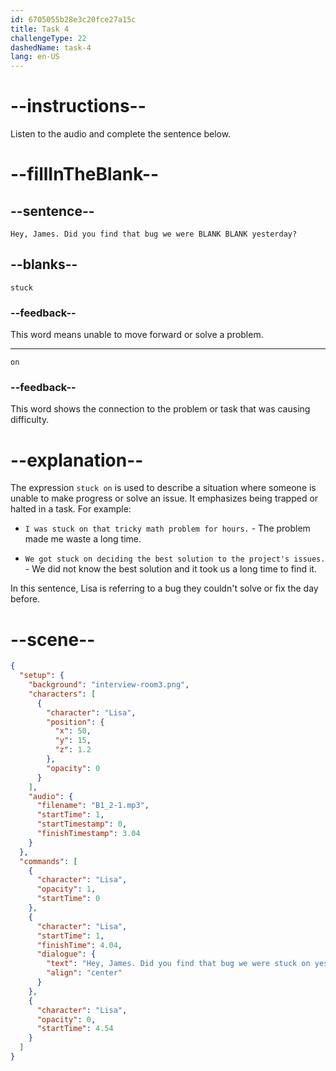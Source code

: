 ```yaml
---
id: 6705055b28e3c20fce27a15c
title: Task 4
challengeType: 22
dashedName: task-4
lang: en-US
---
```


<!-- (Audio) Lisa: Hey, James. Did you find that bug we were stuck on yesterday? -->

# --instructions--

Listen to the audio and complete the sentence below.

# --fillInTheBlank--

## --sentence--

`Hey, James. Did you find that bug we were BLANK BLANK yesterday?`

## --blanks--

`stuck`

### --feedback--

This word means unable to move forward or solve a problem.

---

`on`

### --feedback--

This word shows the connection to the problem or task that was causing difficulty.

# --explanation--

The expression `stuck on` is used to describe a situation where someone is unable to make progress or solve an issue. It emphasizes being trapped or halted in a task. For example:

- `I was stuck on that tricky math problem for hours.` - The problem made me waste a long time.

- `We got stuck on deciding the best solution to the project's issues.` - We did not know the best solution and it took us a long time to find it.

In this sentence, Lisa is referring to a bug they couldn't solve or fix the day before.

# --scene--

```json
{
  "setup": {
    "background": "interview-room3.png",
    "characters": [
      {
        "character": "Lisa",
        "position": {
          "x": 50,
          "y": 15,
          "z": 1.2
        },
        "opacity": 0
      }
    ],
    "audio": {
      "filename": "B1_2-1.mp3",
      "startTime": 1,
      "startTimestamp": 0,
      "finishTimestamp": 3.04
    }
  },
  "commands": [
    {
      "character": "Lisa",
      "opacity": 1,
      "startTime": 0
    },
    {
      "character": "Lisa",
      "startTime": 1,
      "finishTime": 4.04,
      "dialogue": {
        "text": "Hey, James. Did you find that bug we were stuck on yesterday?",
        "align": "center"
      }
    },
    {
      "character": "Lisa",
      "opacity": 0,
      "startTime": 4.54
    }
  ]
}
```
